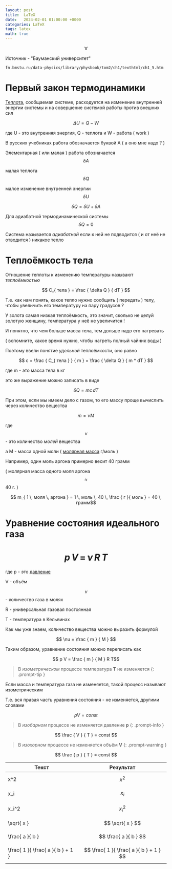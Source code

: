 ```yaml
---
layout: post
title:  LaTeX
date:   2024-02-01 01:00:00 +0000
categories: LaTeX
tags: latex
math: true
---
```


$$ \forall $$

Источник - "Бауманский университет"

`fn.bmstu.ru/data-physics/library/physbook/tom2/ch1/texthtml/ch1_5.htm`


# Первый закон термодинамики

[Теплота](https://ru.wikipedia.org/wiki/Категория:Теплота), сообщаемая системе, расходуется на изменение внутренней энергии системы и на совершение системой работы против внешних сил

$$ \Delta U = Q - W $$

где U - это внутренняя энергия, Q - теплота и W - работа ( work )

В русских учебниках работа обозначается буквой А ( а оно мне надо ? )

Элементарная ( или малая ) работа обозначается $$ \delta A $$

малая теплота $$ \delta Q $$

малое изменение внутренней энергии $$ \delta U $$

$$ \delta Q = \delta U + \delta A $$

Для адиабатной термодинамической системы $$ \delta Q = 0 $$

Система называется *адиабатной* если к ней не подводится ( и от неё не отводится ) никакое тепло

# Теплоёмкость тела

Отношение теплоты к изменению температуры называют *теплоёмкостью*

$$ C_{ тела } = \frac { \delta Q } { dT } $$

Т.е. как нам понять, какое тепло нужно сообщить ( передать ) телу, чтобы увеличить его температуру на пару градусов ? 

У золота самая низкая теплоёмкость, это значит, сколько не целуй золотую женщину, температура у неё не увеличится !

И понятно, что чем больше масса тела, тем дольше надо его нагревать

( вспомните, какое время нужно, чтобы нагреть полный чайник воды )

Поэтому ввели понятие *удельной* теплоёмкости, оно равно 

$$ c = \frac { C_{ тела } } { m } = \frac { \delta Q } { m * dT } $$

где m - это масса тела в кг

это же выражение можно записать в виде

$$ \delta Q = mc \, dT $$

При этом, если мы имеем дело с газом, то его массу проще вычислить через количество вещества

$$ m = \nu M $$

где $$ \nu $$ - это количество *молей* вещества

а M - масса одной моли ( [молярная масса](https://ru.wikipedia.org/wiki/Молярная_масса) г/моль )

Например, один моль аргона примерно весит 40 грамм

( молярная масса одного моля аргона $$ \approx $$ 40 г. )

$$ m_{ 1  \, моля  \, аргона } = 1 \, моль \, 40 \, \frac { г }{ моль } = 40  \, грамм$$

# Уравнение состояния идеального газа

# $$ p \, V \, = \, \nu \, R \, T$$

где p - это [давление](https://ru.wikipedia.org/wiki/Давление)

V - объём

$$ \nu $$ - количество газа в молях

R - универсальная газовая постоянная

T - температура в Кельвинах

Как мы уже знаем, количество вещества можно выразить формулой

$$ \nu = \frac { m } { M } $$

Таким образом, уравнение состояния можно переписать как

$$ p V = \frac { m } { M }  R  T$$

> В *изометрическом* процессе температура **Т** не изменяется
{: .prompt-tip }

Если масса и температура газа не изменяется, такой процесс называют изометрическим

Т.е. вся правая часть уравнения состояния - не изменяется, другими словами

$$ pV = const $$

> В *изобарном* процессе не изменяется давление **p**
{: .prompt-info }

$$ \frac { V } { T } = const $$

> В *изохорном* процессе не изменяется объём **V**
{: .prompt-warning }

$$ \frac { p } { T } = const $$



| Текст     | Результат        |
| -------   | -------          |
| x^2       | $$ x^2 $$        |
| x_i       | $$ x_i $$        |
| x_i^2 | $$ x_i^2 $$ |
| \sqrt{ x }| $$ \sqrt{ x } $$ |
| \frac{ a }{ b } | $$ \frac{ a }{ b } $$ |
| \frac{ 1 }{ \frac{ a }{ b } + 1 } | $$ \frac{ 1 }{ \frac{ a }{ b } + 1 } $$ |



